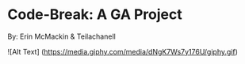 # Code-Break: A GA Project
 By: Erin McMackin & Teilachanell

 ![Alt Text] (https://media.giphy.com/media/dNgK7Ws7y176U/giphy.gif)
